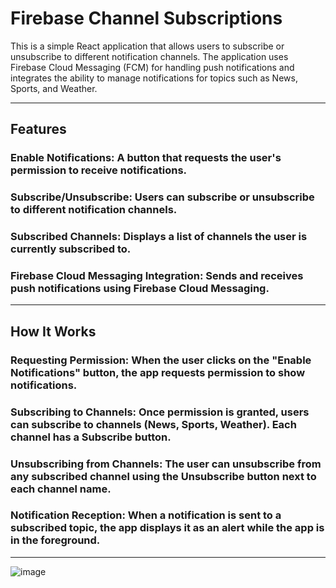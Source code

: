 # Firebase Channel Subscriptions 

This is a simple React application that allows users to subscribe or unsubscribe to different notification channels. 
The application uses Firebase Cloud Messaging (FCM) for handling push notifications and integrates the ability to manage notifications for topics such as News, Sports, and Weather.

---

## Features

### Enable Notifications: A button that requests the user's permission to receive notifications.
### Subscribe/Unsubscribe: Users can subscribe or unsubscribe to different notification channels.
### Subscribed Channels: Displays a list of channels the user is currently subscribed to.
### Firebase Cloud Messaging Integration: Sends and receives push notifications using Firebase Cloud Messaging.
---
## How It Works

### Requesting Permission: When the user clicks on the "Enable Notifications" button, the app requests permission to show notifications.
### Subscribing to Channels: Once permission is granted, users can subscribe to channels (News, Sports, Weather). Each channel has a Subscribe button.
### Unsubscribing from Channels: The user can unsubscribe from any subscribed channel using the Unsubscribe button next to each channel name.
### Notification Reception: When a notification is sent to a subscribed topic, the app displays it as an alert while the app is in the foreground.
---

![image](https://github.com/user-attachments/assets/162ed9e3-ae6c-4ae1-97ae-ace246459d89)
